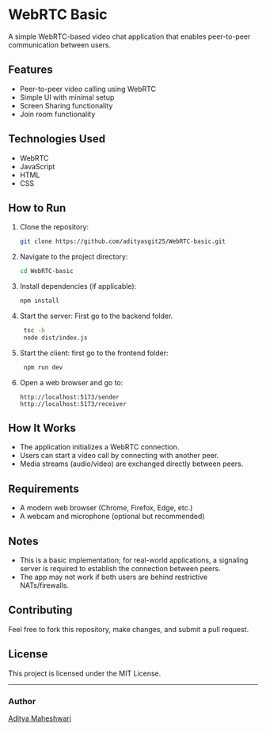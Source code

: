 # WebRTC Basic

A simple WebRTC-based video chat application that enables peer-to-peer communication between users.

## Features
- Peer-to-peer video calling using WebRTC
- Simple UI with minimal setup
- Screen Sharing functionality
- Join room functionality

## Technologies Used
- WebRTC
- JavaScript
- HTML
- CSS

## How to Run
1. Clone the repository:
   ```sh
   git clone https://github.com/adityasgit25/WebRTC-basic.git
   ```
2. Navigate to the project directory:
   ```sh
   cd WebRTC-basic
   ```
3. Install dependencies (if applicable):
   ```sh
   npm install
   ```
4. Start the server:
  First go to the backend folder.
   ```sh
    tsc -b
    node dist/index.js
   ```
5. Start the client:
  first go to the frontend folder:
   ```sh
    npm run dev
   ```
6. Open a web browser and go to:
   ```
   http://localhost:5173/sender
   http://localhost:5173/receiver
   ```

## How It Works
- The application initializes a WebRTC connection.
- Users can start a video call by connecting with another peer.
- Media streams (audio/video) are exchanged directly between peers.

## Requirements
- A modern web browser (Chrome, Firefox, Edge, etc.)
- A webcam and microphone (optional but recommended)

## Notes
- This is a basic implementation; for real-world applications, a signaling server is required to establish the connection between peers.
- The app may not work if both users are behind restrictive NATs/firewalls.

## Contributing
Feel free to fork this repository, make changes, and submit a pull request.

## License
This project is licensed under the MIT License.

---

### Author
[Aditya Maheshwari](https://github.com/adityasgit25)
